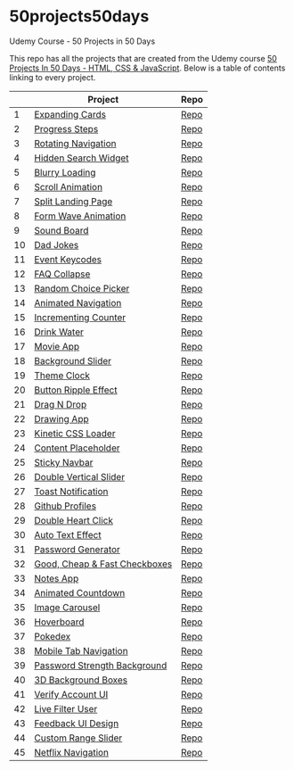 # 50projects50days

Udemy Course - 50 Projects in 50 Days

This repo has all the projects that are created from the Udemy course
[50 Projects In 50 Days - HTML, CSS & JavaScript](https://www.udemy.com/share/103Pv23@PMKLRQODgR-8_GjGFKhdZscOF2lVU3ZLnBPERiQpUHjRw8xw2z0INoojsLcK2B7m/).
Below is a table of contents linking to every project.

|     | Project                                                                                                                      | Repo                                                                                                 |
| --- | ---------------------------------------------------------------------------------------------------------------------------- | ---------------------------------------------------------------------------------------------------- |
| 1   | [Expanding Cards](https://haylzrandom.github.io/50projects-html-css-js/expanding-cards/index.html)                           | [Repo](https://github.com/HaylzRandom/50projects-html-css-js/tree/main/expanding-cards)              |
| 2   | [Progress Steps](https://haylzrandom.github.io/50projects-html-css-js/progress-steps/index.html)                             | [Repo](https://github.com/HaylzRandom/50projects-html-css-js/tree/main/progress-steps)               |
| 3   | [Rotating Navigation](https://haylzrandom.github.io/50projects-html-css-js/rotating-navigation/index.html)                   | [Repo](https://github.com/HaylzRandom/50projects-html-css-js/tree/main/rotating-navigation)          |
| 4   | [Hidden Search Widget](https://haylzrandom.github.io/50projects-html-css-js/hidden-search-widget/index.html)                 | [Repo](https://github.com/HaylzRandom/50projects-html-css-js/tree/main/hidden-search-widget)         |
| 5   | [Blurry Loading](https://haylzrandom.github.io/50projects-html-css-js/blurry-loading/index.html)                             | [Repo](https://github.com/HaylzRandom/50projects-html-css-js/tree/main/blurry-loading)               |
| 6   | [Scroll Animation](https://haylzrandom.github.io/50projects-html-css-js/scroll-animation/index.html)                         | [Repo](https://github.com/HaylzRandom/50projects-html-css-js/tree/main/scroll-animation)             |
| 7   | [Split Landing Page](https://haylzrandom.github.io/50projects-html-css-js/split-landing-page/index.html)                     | [Repo](https://github.com/HaylzRandom/50projects-html-css-js/tree/main/split-landing-page)           |
| 8   | [Form Wave Animation](https://haylzrandom.github.io/50projects-html-css-js/form-wave-animation/index.html)                   | [Repo](https://github.com/HaylzRandom/50projects-html-css-js/tree/main/form-wave-animation)          |
| 9   | [Sound Board](https://haylzrandom.github.io/50projects-html-css-js/sound-board/index.html)                                   | [Repo](https://github.com/HaylzRandom/50projects-html-css-js/tree/main/sound-board)                  |
| 10  | [Dad Jokes](https://haylzrandom.github.io/50projects-html-css-js/dad-jokes/index.html)                                       | [Repo](https://github.com/HaylzRandom/50projects-html-css-js/tree/main/dad-jokes)                    |
| 11  | [Event Keycodes](https://haylzrandom.github.io/50projects-html-css-js/event-keycodes/index.html)                             | [Repo](https://github.com/HaylzRandom/50projects-html-css-js/tree/main/event-keycodes)               |
| 12  | [FAQ Collapse](https://haylzrandom.github.io/50projects-html-css-js/faq-collapse/index.html)                                 | [Repo](https://github.com/HaylzRandom/50projects-html-css-js/tree/main/faq-collapse)                 |
| 13  | [Random Choice Picker](https://haylzrandom.github.io/50projects-html-css-js/random-choice-picker/index.html)                 | [Repo](https://github.com/HaylzRandom/50projects-html-css-js/tree/main/random-choice-picker)         |
| 14  | [Animated Navigation](https://haylzrandom.github.io/50projects-html-css-js/animated-navigation/index.html)                   | [Repo](https://github.com/HaylzRandom/50projects-html-css-js/tree/main/animated-navigation)          |
| 15  | [Incrementing Counter](https://haylzrandom.github.io/50projects-html-css-js/incrementing-counter/index.html)                 | [Repo](https://github.com/HaylzRandom/50projects-html-css-js/tree/main/incrementing-counter)         |
| 16  | [Drink Water](https://haylzrandom.github.io/50projects-html-css-js/drink-water/index.html)                                   | [Repo](https://github.com/HaylzRandom/50projects-html-css-js/tree/main/drink-water)                  |
| 17  | [Movie App](https://haylzrandom.github.io/50projects-html-css-js/movie-app/index.html)                                       | [Repo](https://github.com/HaylzRandom/50projects-html-css-js/tree/main/movie-app)                    |
| 18  | [Background Slider](https://haylzrandom.github.io/50projects-html-css-js/background-slider/index.html)                       | [Repo](https://github.com/HaylzRandom/50projects-html-css-js/tree/main/background-slider)            |
| 19  | [Theme Clock](https://haylzrandom.github.io/50projects-html-css-js/theme-clock/index.html)                                   | [Repo](https://github.com/HaylzRandom/50projects-html-css-js/tree/main/theme-clock)                  |
| 20  | [Button Ripple Effect](https://haylzrandom.github.io/50projects-html-css-js/button-ripple-effect/index.html)                 | [Repo](https://github.com/HaylzRandom/50projects-html-css-js/tree/main/button-ripple-effect)         |
| 21  | [Drag N Drop](https://haylzrandom.github.io/50projects-html-css-js/drag-n-drop/index.html)                                   | [Repo](https://github.com/HaylzRandom/50projects-html-css-js/tree/main/drag-n-drop)                  |
| 22  | [Drawing App](https://haylzrandom.github.io/50projects-html-css-js/drawing-app/index.html)                                   | [Repo](https://github.com/HaylzRandom/50projects-html-css-js/tree/main/drawing-app)                  |
| 23  | [Kinetic CSS Loader](https://haylzrandom.github.io/50projects-html-css-js/kinetic-css-loader/index.html)                     | [Repo](https://github.com/HaylzRandom/50projects-html-css-js/tree/main/kinetic-css-loader)           |
| 24  | [Content Placeholder](https://haylzrandom.github.io/50projects-html-css-js/content-placeholder/index.html)                   | [Repo](https://github.com/HaylzRandom/50projects-html-css-js/tree/main/content-placeholder)          |
| 25  | [Sticky Navbar](https://haylzrandom.github.io/50projects-html-css-js/sticky-navbar/index.html)                               | [Repo](https://github.com/HaylzRandom/50projects-html-css-js/tree/main/sticky-navbar)                |
| 26  | [Double Vertical Slider](https://haylzrandom.github.io/50projects-html-css-js/double-vertical-slider/index.html)             | [Repo](https://github.com/HaylzRandom/50projects-html-css-js/tree/main/double-vertical-slider)       |
| 27  | [Toast Notification](https://haylzrandom.github.io/50projects-html-css-js/toast-notification/index.html)                     | [Repo](https://github.com/HaylzRandom/50projects-html-css-js/tree/main/toast-notification)           |
| 28  | [Github Profiles](https://haylzrandom.github.io/50projects-html-css-js/github-profiles/index.html)                           | [Repo](https://github.com/HaylzRandom/50projects-html-css-js/tree/main/github-profiles)              |
| 29  | [Double Heart Click](https://haylzrandom.github.io/50projects-html-css-js/double-heart-click/index.html)                     | [Repo](https://github.com/HaylzRandom/50projects-html-css-js/tree/main/double-heart-click)           |
| 30  | [Auto Text Effect](https://haylzrandom.github.io/50projects-html-css-js/auto-text-effect/index.html)                         | [Repo](https://github.com/HaylzRandom/50projects-html-css-js/tree/main/auto-text-effect)             |
| 31  | [Password Generator](https://haylzrandom.github.io/50projects-html-css-js/password-generator/index.html)                     | [Repo](https://github.com/HaylzRandom/50projects-html-css-js/tree/main/password-generator)           |
| 32  | [Good, Cheap & Fast Checkboxes](https://haylzrandom.github.io/50projects-html-css-js/good-cheap-fast-checkboxes/index.html)  | [Repo](https://github.com/HaylzRandom/50projects-html-css-js/tree/main/good-cheap-fast-checkboxes)   |
| 33  | [Notes App](https://haylzrandom.github.io/50projects-html-css-js/notes-app/index.html)                                       | [Repo](https://github.com/HaylzRandom/50projects-html-css-js/tree/main/notes-app)                    |
| 34  | [Animated Countdown](https://haylzrandom.github.io/50projects-html-css-js/animated-countdown/index.html)                     | [Repo](https://github.com/HaylzRandom/50projects-html-css-js/tree/main/animated-countdown)           |
| 35  | [Image Carousel](https://haylzrandom.github.io/50projects-html-css-js/image-carousel/index.html)                             | [Repo](https://github.com/HaylzRandom/50projects-html-css-js/tree/main/image-carousel)               |
| 36  | [Hoverboard](https://haylzrandom.github.io/50projects-html-css-js/hoverboard/index.html)                                     | [Repo](https://github.com/HaylzRandom/50projects-html-css-js/tree/main/hoverboard)                   |
| 37  | [Pokedex](https://haylzrandom.github.io/50projects-html-css-js/pokedex/index.html)                                           | [Repo](https://github.com/HaylzRandom/50projects-html-css-js/tree/main/pokedex)                      |
| 38  | [Mobile Tab Navigation](https://haylzrandom.github.io/50projects-html-css-js/mobile-tab-navigation/index.html)               | [Repo](https://github.com/HaylzRandom/50projects-html-css-js/tree/main/mobile-tab-navigation)        |
| 39  | [Password Strength Background](https://haylzrandom.github.io/50projects-html-css-js/password-strength-background/index.html) | [Repo](https://github.com/HaylzRandom/50projects-html-css-js/tree/main/password-strength-background) |
| 40  | [3D Background Boxes](https://haylzrandom.github.io/50projects-html-css-js/3d-background-boxes/index.html)                   | [Repo](https://github.com/HaylzRandom/50projects-html-css-js/tree/main/3d-background-boxes)          |
| 41  | [Verify Account UI](https://haylzrandom.github.io/50projects-html-css-js/verify-account-ui/index.html)                       | [Repo](https://github.com/HaylzRandom/50projects-html-css-js/tree/main/verify-account-ui)            |
| 42  | [Live Filter User](https://haylzrandom.github.io/50projects-html-css-js/live-filter-user/index.html)                         | [Repo](https://github.com/HaylzRandom/50projects-html-css-js/tree/main/live-filter-user)             |
| 43  | [Feedback UI Design](https://haylzrandom.github.io/50projects-html-css-js/feedback-ui-design/index.html)                     | [Repo](https://github.com/HaylzRandom/50projects-html-css-js/tree/main/feedback-ui-design)           |
| 44  | [Custom Range Slider](https://haylzrandom.github.io/50projects-html-css-js/custom-range-slider/index.html)                   | [Repo](https://github.com/HaylzRandom/50projects-html-css-js/tree/main/custom-range-slider)          |
| 45  | [Netflix Navigation](https://haylzrandom.github.io/50projects-html-css-js/netflix-navigation/index.html)                     | [Repo](https://github.com/HaylzRandom/50projects-html-css-js/tree/main/netflix-navigation)           |
